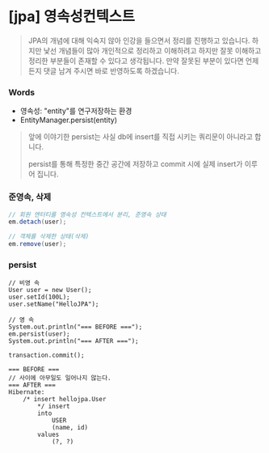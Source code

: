 # [jpa] 영속성컨텍스트

> JPA의 개념에 대해 익숙지 않아 인강을 들으면서 정리를 진행하고 있습니다. 하지만 낯선 개념들이 많아 개인적으로 정리하고 이해하려고 하지만 잘못 이해하고 정리한 부분들이 존재할 수 있다고 생각됩니다. 만약 잘못된 부분이 있다면 언제든지 댓글 남겨 주시면 바로 반영하도록 하겠습니다.



### Words

- 영속성: "entity"를 연구저장하는 환경
- EntityManager.persist(entity)

> 앞에 이야기한 persist는 사실 db에 insert를 직접 시키는 쿼리문이 아니라고 합니다.
>
> persist를 통해 특정한 중간 공간에 저장하고 commit 시에 실제 insert가 이루어 집니다.

### 준영속, 삭제

```java
// 회원 엔터티를 영속성 컨텍스트에서 분리, 준영속 상태
em.detach(user);

// 객체를 삭제한 상태(삭제)
em.remove(user);
```



### persist

```\
// 비영 속
User user = new User();
user.setId(100L);
user.setName("HelloJPA");

// 영 속
System.out.println("=== BEFORE ===");
em.persist(user);
System.out.println("=== AFTER ===");

transaction.commit();
```



```
=== BEFORE ===
// 사이에 아무일도 일어나지 않는다.
=== AFTER ===
Hibernate: 
    /* insert hellojpa.User
        */ insert 
        into
            USER
            (name, id) 
        values
            (?, ?)
```

